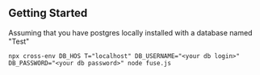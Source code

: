 ## Getting Started


Assuming that you have postgres locally installed with a database named "Test"

`npx cross-env DB_HOS
T="localhost" DB_USERNAME="<your db login>" DB_PASSWORD="<your db password>" node fuse.js`